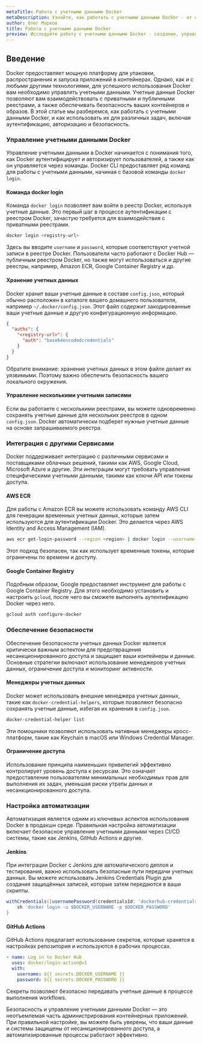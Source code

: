 ```yaml
---
metaTitle: Работа с учетными данными Docker
metaDescription: Узнайте, как работать с учетными данными Docker - от создания и управления до обеспечения безопасности и интеграции с другими сервисами
author: Олег Марков
title: Работа с учетными данными Docker
preview: Исследуйте работу с учетными данными Docker - создание, управление и обеспечение безопасности. Примеры и пояснения помогут вам освоить этот важный аспект контейнеризации
---
```


## Введение

Docker предоставляет мощную платформу для упаковки, распространения и запуска приложений в контейнерах. Однако, как и с любыми другими технологиями, для успешного использования Docker вам необходимо управлять учетными данными. Учетные данные Docker позволяют вам взаимодействовать с приватными и публичными реестрами, а также обеспечивать безопасность ваших контейнеров и образов. В этой статье мы разберемся, как работать с учетными данными Docker, и как использовать их для различных задач, включая аутентификацию, авторизацию и безопасность.

### Управление учетными данными Docker

Управление учетными данными в Docker начинается с понимания того, как Docker аутентифицирует и авторизирует пользователей, а также как он управляется через команды. Docker CLI предоставляет ряд команд для работы с учетными данными, начиная с базовой команды `docker login`.

#### Команда docker login

Команда `docker login` позволяет вам войти в реестр Docker, используя учетные данные. Это первый шаг в процессе аутентификации с реестром Docker, зачастую требуется для взаимодействия с приватными реестрами.

```bash
docker login <registry-url>
```

Здесь вы вводите `username` и `password`, которые соответствуют учетной записи в реестре Docker. Пользователи часто работают с Docker Hub — публичным реестром Docker, но также могут использоваться и другие реестры, например, Amazon ECR, Google Container Registry и др.

#### Хранение учетных данных

Docker хранит ваши учетные данные в составе `config.json`, который обычно расположен в каталоге вашего домашнего пользователя, например `~/.docker/config.json`. Этот файл содержит закодированные ваши учетные данные и другую конфигурационную информацию.

```json
{
  "auths": {
    "<registry-url>": {
      "auth": "base64encodedcredentials"
    }
  }
}
```

Обратите внимание: хранение учетных данных в этом файле делает их уязвимыми. Поэтому важно обеспечить безопасность вашего локального окружения.

#### Управление несколькими учетными записями

Если вы работаете с несколькими реестрами, вы можете одновременно сохранять учетные данные для нескольких реестров в одном `config.json`. Docker автоматически подберет нужные учетные данные на основе запрашиваемого реестра.

### Интеграция с другими Сервисами

Docker поддерживает интеграцию с различными сервисами и поставщиками облачных решений, такими как AWS, Google Cloud, Microsoft Azure и другие. Эти интеграции могут требовать управления специфическими учетными данными, такими как ключи API или токены доступа.

#### AWS ECR

Для работы с Amazon ECR вы можете использовать команду AWS CLI для генерации временных учетных данных, которые затем используются для аутентификации Docker. Это делается через AWS Identity and Access Management (IAM).

```bash
aws ecr get-login-password --region <region> | docker login --username AWS --password-stdin <account>.dkr.ecr.<region>.amazonaws.com
```

Этот подход безопасен, так как использует временные токены, которые ограничены по времени и доступу.

#### Google Container Registry

Подобным образом, Google предоставляет инструмент для работы с Google Container Registry. Для этого необходимо установить и настроить `gcloud`, после чего вы сможете выполнять аутентификацию Docker через него.

```bash
gcloud auth configure-docker
```

### Обеспечение безопасности

Обеспечение безопасности учетных данных Docker является критически важным аспектом для предотвращения несанкционированного доступа и защищает ваши контейнеры и данные. Основные стратегии включают использование менеджеров учетных данных, ограничение доступа и мониторинг активности.

#### Менеджеры учетных данных

Docker может использовать внешние менеджера учетных данных, такие как `docker-credential-helpers`, которые позволяют безопасно сохранять учетные данные, избегая их хранения в `config.json`.

```bash
docker-credential-helper list
```

Эти помошники позволяют использовать нативные менеджеры кросс-платформ, такие как Keychain в macOS или Windows Credential Manager.

#### Ограничение доступа

Использование принципа наименьших привилегий эффективно контролирует уровень доступа к ресурсам. Это означает предоставление пользователям минимальных необходимых прав для выполнения их задач, уменьшая риски утраты данных и несанкционированного доступа.

### Настройка автоматизации

Автоматизация является одним из ключевых аспектов использования Docker в продакшн среде. Правильная настройка автоматизации включает безопасное управление учетными данными через CI/CD системы, такие как Jenkins, GitHub Actions и другие.

#### Jenkins

При интеграции Docker с Jenkins для автоматического деплоя и тестирования, важно использовать безопасные пути передачи учетных данных. Вы можете использовать Jenkins Credentials Plugin для создания защищённых записей, которые затем передаются в ваши скрипты.

```groovy
withCredentials([usernamePassword(credentialsId: 'dockerhub-credentials', usernameVariable: 'DOCKER_USERNAME', passwordVariable: 'DOCKER_PASSWORD')]) {
    sh 'docker login -u $DOCKER_USERNAME -p $DOCKER_PASSWORD'
}
```

#### GitHub Actions

GitHub Actions предлагает использование секретов, которые хранятся в настройках репозитория и используются в рабочих процессах.

```yaml
- name: Log in to Docker Hub
  uses: docker/login-action@v1
  with:
    username: ${{ secrets.DOCKER_USERNAME }}
    password: ${{ secrets.DOCKER_PASSWORD }}
```

Секреты позволяют безопасно передавать учетные данные в процессе выполнения workflows.

Безопасность и управление учетными данными Docker — это неотъемлемая часть администрирования контейнерных приложений. При правильной настройке, вы можете быть уверены, что ваши данные и системы защищены от несанкционированного доступа, а автоматизированные процессы работают эффективно.